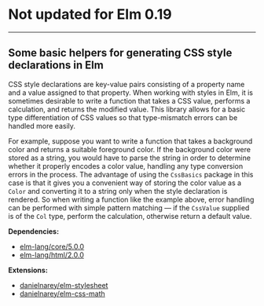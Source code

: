# Not updated for Elm 0.19

---

## Some basic helpers for generating CSS style declarations in Elm

CSS style declarations are key-value pairs consisting of a property name and a
value assigned to that property. When working with styles in Elm, it is
sometimes desirable to write a function that takes a CSS value, performs a
calculation, and returns the modified value. This library allows for a basic
type differentiation of CSS values so that type-mismatch errors can be handled
more easily.

For example, suppose you want to write a function that takes a background color
and returns a suitable foreground color. If the background color were stored as
a string, you would have to parse the string in order to determine whether it
properly encodes a color value, handling any type conversion errors in the
process. The advantage of using the `CssBasics` package in this case is that it
gives you a convenient way of storing the color value as a `Color` and
converting it to a string only when the style declaration is rendered. So when
writing a function like the example above, error handling can be performed with
simple pattern matching — if the `CssValue` supplied is of the `Col` type,
perform the calculation, otherwise return a default value.

__Dependencies:__
- [elm-lang/core/5.0.0](http://package.elm-lang.org/packages/elm-lang/core/5.0.0)
- [elm-lang/html/2.0.0](http://package.elm-lang.org/packages/elm-lang/html/2.0.0)

__Extensions:__
- [danielnarey/elm-stylesheet](http://package.elm-lang.org/packages/danielnarey/elm-stylesheet/latest)
- [danielnarey/elm-css-math](http://package.elm-lang.org/packages/danielnarey/elm-css-math/latest)
